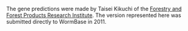 [//]: # (Created by ./bin/manage_files.pl from ./species/Bursaphelenchus_xylophilus/PRJEA64437/Bursaphelenchus_xylophilus_PRJEA64437.annotation.html on Thu Jun 11 13:43:30 2020)
The gene predictions were made by Taisei Kikuchi of the [Forestry and Forest Products Research Institute](http://www.ffpri.affrc.go.jp/en/). The version represented here was submitted directly to WormBase in 2011.
